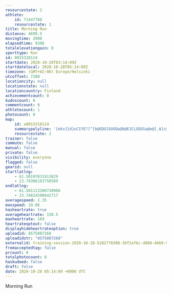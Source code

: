 ```yaml
---
resourcestate: 2
athlete:
    id: 71447788
    resourcestate: 1
title: Morning Run
distance: 4699.5
movingtime: 2000
elapsedtime: 9306
totalelevationgain: 0
sporttype: Run
id: 8015318114
startdate: 2020-10-28T03:14:09Z
startdatelocal: 2020-10-28T05:14:09Z
timezone: (GMT+02:00) Europe/Helsinki
utcoffset: 7200
locationcity: null
locationstate: null
locationcountry: Finland
achievementcount: 0
kudoscount: 0
commentcount: 0
athletecount: 1
photocount: 0
map:
    id: a8015318114
    summarypolyline: '{ekvJ}d}oCIYE?[^[b@GDO]GUOQa@b@EJCLGDGSa@o@[_A]c@Ss@Km@Me@c@w@kAyCCQISUaAEa@_AoDMw@Ce@_@mAk@_DGq@So@M}@UgAOiAOk@Km@IaAm@wDGSOUMo@[{@Oo@OFIAIKEOMKMEOMWG][Uq@GEM?AA_@oAKKEIE{@@[Dk@Js@D_A?wAImBFmBFu@JqCPaBBw@H{@Lm@PiA?z@FrADNB?@EDc@?QGq@?s@Ao@M}@GaACIKAEGKs@[mADu@EuAHs@BCHHVB\K^FR@PFx@IPB^?NDNVBNCh@Dn@NJfAhAAFZb@DLEFKB?RL@DFVLP^JMD_@LUHKPAL^?f@J^B@DMFTHFBEPj@D@NLX\D?HJDJ?NCh@EFNr@HtALx@JlAN`@HPLx@RTB?b@xB?l@TtAFxDMbBW|ACd@@PTn@PZpAxB\^H@XMTEZMHAZSPEXCTHHHHPB`@Ap@Fp@BhBANAB[JIFO?QFUPMPSp@?ZI`@?^GROvAK\Gz@?fAD^E`@?LAJBn@CTJxBCV@zBB`@ApAHhA@rACx@Dt@M|@?NUt@QjAGbAIb@KLM\Yd@OJE?CCGg@Om@Og@Wi@Ie@Wq@a@sBYa@Y{@Yo@[i@UWEk@[yA]cAMk@_@q@MsA?OH}@FKD?@A@MFaBHy@Ra@LINOh@cAV_@Pu@Fg@Ha@Re@T_AHKDAD@V\DRHHLKTEJ?XCLBJOJG`@G\?n@OFEL?HPBPCxAWpAEb@Sh@Qx@AfBDJXHTE@EEGXGZ?\J`@BxA_@CDJl@B~@Gl@Cr@'
    resourcestate: 2
trainer: false
commute: false
manual: false
private: false
visibility: everyone
flagged: false
gearid: null
startlatlng:
    - 61.50197831913829
    - 23.74306163750589
endlatlng:
    - 61.501113306730986
    - 23.74824500642717
averagespeed: 2.35
maxspeed: 10.06
hasheartrate: true
averageheartrate: 150.5
maxheartrate: 169
heartrateoptout: false
displayhideheartrateoption: true
uploadid: 8575887268
uploadidstr: "8575887268"
externalid: training-session-2020-10-28-5282770308-36f2af6c-d888-4669-9155-eb534b3b7948.fit
fromacceptedtag: false
prcount: 0
totalphotocount: 0
haskudoed: false
draft: false
date: 2020-10-28 05:14:09 +0000 UTC
---
```

Morning Run